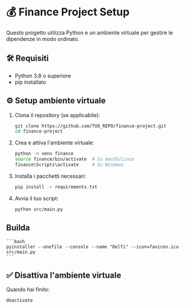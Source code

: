 # 💰 Finance Project Setup

Questo progetto utilizza Python e un ambiente virtuale per gestire le dipendenze in modo ordinato.

## 🛠 Requisiti

- Python 3.8 o superiore
- pip installato

## ⚙️ Setup ambiente virtuale

1. Clona il repository (se applicabile):
    ```bash
    git clone https://github.com/TUO_REPO/finance-project.git
    cd finance-project
    ```

2. Crea e attiva l'ambiente virtuale:
    ```bash
    python -m venv finance
    source finance/bin/activate  # Su macOS/Linux
    finance\Scripts\activate     # Su Windows
    ```

3. Installa i pacchetti necessari:
    ```bash
    pip install -r requirements.txt
    ```

4. Avvia il tuo script:
    ```bash
    python src/main.py
    ```

## Builda
    ```bash
    pyinstaller --onefile --console --name "Delfi" --icon=favicon.ico src/main.py
    ```


## ✅ Disattiva l'ambiente virtuale

Quando hai finito:
```bash
deactivate
